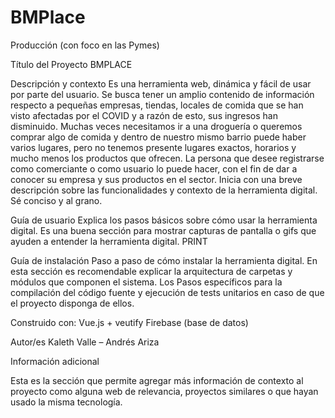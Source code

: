 # BMPlace
Producción (con foco en las Pymes)

Título del Proyecto
BMPLACE

Descripción y contexto
 Es una herramienta web, dinámica y fácil de usar por parte del usuario. Se busca tener un amplio contenido de información respecto a pequeñas empresas, tiendas, locales de comida que se han visto afectadas por el COVID y a razón de esto, sus ingresos han disminuido. Muchas veces necesitamos ir a una droguería o queremos comprar algo de comida y dentro de nuestro mismo barrio puede haber varios lugares, pero no tenemos presente lugares exactos, horarios y mucho menos los productos que ofrecen. 
La persona que desee registrarse como comerciante o como usuario lo puede hacer, con el fin de dar a conocer su empresa y sus productos en el sector.
Inicia con una breve descripción sobre las funcionalidades y contexto de la herramienta digital. Sé conciso y al grano.

Guía de usuario 
 Explica los pasos básicos sobre cómo usar la herramienta digital. Es una buena sección para mostrar capturas de pantalla o gifs que ayuden a entender la herramienta digital. PRINT

Guía de instalación 
 Paso a paso de cómo instalar la herramienta digital. En esta sección es recomendable explicar la arquitectura de carpetas y módulos que componen el sistema. Los Pasos específicos para la compilación del código fuente y ejecución de tests unitarios en caso de que el proyecto disponga de ellos.

Construido con:
 Vue.js + veutify
Firebase (base de datos)

Autor/es
Kaleth Valle – Andrés Ariza

Información adicional
 
Esta es la sección que permite agregar más información de contexto al proyecto como alguna web de relevancia, proyectos similares o que hayan usado la misma tecnología.
